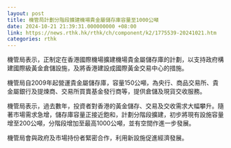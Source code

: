 ```yaml
---
layout: post
title: 機管局計劃分階段擴建機場貴金屬儲存庫容量至1000公噸
date: 2024-10-21 21:39:31.000000000 +08:00
link: https://news.rthk.hk/rthk/ch/component/k2/1775539-20241021.htm
categories: rthk
---
```


機管局表示，正制定在香港國際機場擴建機場貴金屬儲存庫的計劃，以支持政府構建國際級黃金倉儲設施，及將香港建設成國際黃金交易中心的措施。

機管局自2009年起營運貴金屬儲存庫，容量150公噸，為央行、商品交易所、貴金屬銀行及提煉商、交易所買賣基金發行商等，提供倉儲及現貨交收服務。

機管局表示，過去數年，投資者對香港的黃金儲存、交易及交收需求大幅攀升。隨著市場需求急增，儲存庫容量正接近飽和，計劃分階段擴建，初步將現有設施容量增至200公噸，分階段增加至最高1000公噸，並有空間作進一步發展。

機管局會與政府及市場持份者緊密合作，利用新設施促進經濟發展。
